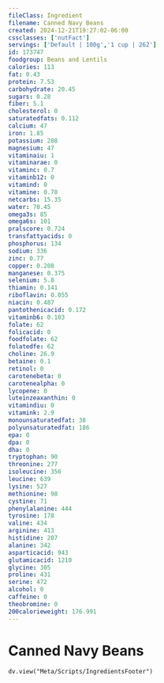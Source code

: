 ```yaml
---
fileClass: Ingredient
filename: Canned Navy Beans
created: 2024-12-21T19:27:02-06:00
cssclasses: ['nutFact']
servings: ['Default | 100g','1 cup | 262']
id: 173747
foodgroup: Beans and Lentils
calories: 113
fat: 0.43
protein: 7.53
carbohydrate: 20.45
sugars: 0.28
fiber: 5.1
cholesterol: 0
saturatedfats: 0.112
calcium: 47
iron: 1.85
potassium: 288
magnesium: 47
vitaminaiu: 1
vitaminarae: 0
vitaminc: 0.7
vitaminb12: 0
vitamind: 0
vitamine: 0.78
netcarbs: 15.35
water: 70.45
omega3s: 85
omega6s: 101
pralscore: 0.724
transfattyacids: 0
phosphorus: 134
sodium: 336
zinc: 0.77
copper: 0.208
manganese: 0.375
selenium: 5.8
thiamin: 0.141
riboflavin: 0.055
niacin: 0.487
pantothenicacid: 0.172
vitaminb6: 0.103
folate: 62
folicacid: 0
foodfolate: 62
folatedfe: 62
choline: 26.9
betaine: 0.1
retinol: 0
carotenebeta: 0
carotenealpha: 0
lycopene: 0
luteinzeaxanthin: 0
vitamindiu: 0
vitamink: 2.9
monounsaturatedfat: 38
polyunsaturatedfat: 186
epa: 0
dpa: 0
dha: 0
tryptophan: 90
threonine: 277
isoleucine: 356
leucine: 639
lysine: 527
methionine: 98
cystine: 71
phenylalanine: 444
tyrosine: 178
valine: 434
arginine: 413
histidine: 207
alanine: 342
asparticacid: 943
glutamicacid: 1210
glycine: 305
proline: 431
serine: 472
alcohol: 0
caffeine: 0
theobromine: 0
200calorieweight: 176.991
---
```


# Canned Navy Beans

```dataviewjs
dv.view("Meta/Scripts/IngredientsFooter")
```
